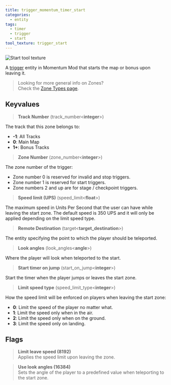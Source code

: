 ```yaml
---
title: trigger_momentum_timer_start
categories:
  - entity
tags:
  - timer
  - trigger
  - start
tool_texture: trigger_start
---
```


![Start tool texture](/images/trigger_momentum_timer_start/start.jpg)

A [trigger](https://developer.valvesoftware.com/wiki/Triggers) entity in Momentum Mod that starts the map or bonus upon leaving it.

> Looking for more general info on Zones?  
> Check the [Zone Types page](/guide/zone-types/).

## Keyvalues

> **Track Number** (track_number&lt;**integer**&gt;)

The track that this zone belongs to:

- **-1**: All Tracks
- **0**: Main Map
- **1+**: Bonus Tracks

> **Zone Number** (zone_number&lt;**integer**&gt;)

The zone number of the trigger:

- Zone number 0 is reserved for invalid and stop triggers.
- Zone number 1 is reserved for start triggers.
- Zone numbers 2 and up are for stage / checkpoint triggers.

> **Speed limit (UPS)** (speed_limit&lt;**float**&gt;)

The maximum speed in Units Per Second that the user can have while leaving the start zone. The default speed is 350 UPS and it will only be applied depending on the limit speed type.

> **Remote Destination** (target&lt;**target_destination**&gt;)

The entity specifying the point to which the player should be teleported.

> **Look angles** (look_angles&lt;**angle**&gt;)

Where the player will look when teleported to the start.

> **Start timer on jump** (start_on_jump&lt;**integer**&gt;)

Start the timer when the player jumps or leaves the start zone.

> **Limit speed type** (speed_limit_type&lt;**integer**&gt;)

How the speed limit will be enforced on players when leaving the start zone:

- **0**: Limit the speed of the player no matter what.
- **1**: Limit the speed only when in the air.
- **2**: Limit the speed only when on the ground.
- **3**: Limit the speed only on landing.

## Flags

> **Limit leave speed (8192)**  
> Applies the speed limit upon leaving the zone.

> **Use look angles (16384)**  
> Sets the angle of the player to a predefined value when teleporting to the start zone.
